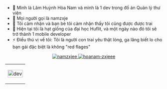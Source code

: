 - 👋 Mình là Lâm Huỳnh Hòa Nam và mình là 1 dev trong đồ án Quản lý thư viện
- 👀 Mọi người gọi là namzxje
- 👀 Tôi cảm nhận và bạn bè tôi cảm nhận thấy tôi cũng được được trai
- 🌱 Hiện tại tôi là hạt giống của đại học Huflit, và một ngày nào đó tôi sẽ trở thành 1 mobile developer
- ⚡ Điều thú vị về tôi: Tôi là người con trai yêu thật lòng, ga lăng biết lo cho bạn gái đặc biệt là không "red flages"

<table style="width:100%;">
  <tr>
    <td>
      <p align="center"> 
        <img src="https://media2.giphy.com/media/v1.Y2lkPTc5MGI3NjExejd4ajVvamlqdjJrdGFjYm9rYmUwNnZiNnZpbzJtcjBldjZsZng5MiZlcD12MV9pbnRlcm5hbF9naWZfYnlfaWQmY3Q9Zw/bGgsc5mWoryfgKBx1u/giphy.webp" alt="dev" width="100%"/>
      </p>
    </td>
  </tr>
    <div align="center">
    <a href="mailto:hoanam270304@gmail.com" target="top">
    <img src="https://img.icons8.com/bubbles/100/000000/apple-mail.png" alt="namzxjee" />
  </a>
<a href="https://www.facebook.com/namzxjee?mibextid=LQQJ4d" target="blank">
    <img src="https://img.icons8.com/bubbles/100/000000/facebook-new.png" alt="hoanam-zxjeee" />
  </a>
    </div>
</table>
